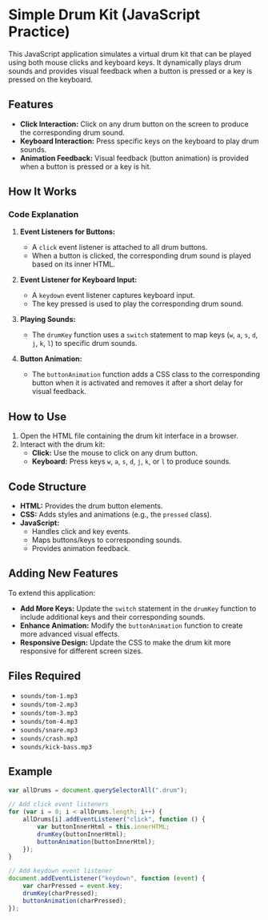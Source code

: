 # Simple Drum Kit (JavaScript Practice)

This JavaScript application simulates a virtual drum kit that can be played using both mouse clicks and keyboard keys. It dynamically plays drum sounds and provides visual feedback when a button is pressed or a key is pressed on the keyboard.

## Features
- **Click Interaction:** Click on any drum button on the screen to produce the corresponding drum sound.
- **Keyboard Interaction:** Press specific keys on the keyboard to play drum sounds.
- **Animation Feedback:** Visual feedback (button animation) is provided when a button is pressed or a key is hit.

## How It Works
### Code Explanation
1. **Event Listeners for Buttons:**
   - A `click` event listener is attached to all drum buttons.
   - When a button is clicked, the corresponding drum sound is played based on its inner HTML.

2. **Event Listener for Keyboard Input:**
   - A `keydown` event listener captures keyboard input.
   - The key pressed is used to play the corresponding drum sound.

3. **Playing Sounds:**
   - The `drumKey` function uses a `switch` statement to map keys (`w`, `a`, `s`, `d`, `j`, `k`, `l`) to specific drum sounds.

4. **Button Animation:**
   - The `buttonAnimation` function adds a CSS class to the corresponding button when it is activated and removes it after a short delay for visual feedback.

## How to Use
1. Open the HTML file containing the drum kit interface in a browser.
2. Interact with the drum kit:
   - **Click:** Use the mouse to click on any drum button.
   - **Keyboard:** Press keys `w`, `a`, `s`, `d`, `j`, `k`, or `l` to produce sounds.

## Code Structure
- **HTML:** Provides the drum button elements.
- **CSS:** Adds styles and animations (e.g., the `pressed` class).
- **JavaScript:**
  - Handles click and key events.
  - Maps buttons/keys to corresponding sounds.
  - Provides animation feedback.

## Adding New Features
To extend this application:
- **Add More Keys:** Update the `switch` statement in the `drumKey` function to include additional keys and their corresponding sounds.
- **Enhance Animation:** Modify the `buttonAnimation` function to create more advanced visual effects.
- **Responsive Design:** Update the CSS to make the drum kit more responsive for different screen sizes.

## Files Required
- `sounds/tom-1.mp3`
- `sounds/tom-2.mp3`
- `sounds/tom-3.mp3`
- `sounds/tom-4.mp3`
- `sounds/snare.mp3`
- `sounds/crash.mp3`
- `sounds/kick-bass.mp3`

## Example
```javascript
var allDrums = document.querySelectorAll(".drum");

// Add click event listeners
for (var i = 0; i < allDrums.length; i++) {
    allDrums[i].addEventListener("click", function () {
        var buttonInnerHtml = this.innerHTML;
        drumKey(buttonInnerHtml);
        buttonAnimation(buttonInnerHtml);
    });
}

// Add keydown event listener
document.addEventListener("keydown", function (event) {
    var charPressed = event.key;
    drumKey(charPressed);
    buttonAnimation(charPressed);
});
```


